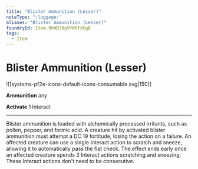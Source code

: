```yaml
---
title: "Blister Ammunition (Lesser)"
noteType: ":luggage:"
aliases: "Blister Ammunition (Lesser)"
foundryId: Item.9hHB39gVYW8fXGgB
tags:
  - Item
---
```


# Blister Ammunition (Lesser)
![[systems-pf2e-icons-default-icons-consumable.svg|150]]

**Ammunition** any

**Activate** 1 Interact

* * *

Blister ammunition is loaded with alchemically processed irritants, such as pollen, pepper, and formic acid. A creature hit by activated blister ammunition must attempt a DC 19 fortitude, losing the action on a failure. An affected creature can use a single Interact action to scratch and sneeze, allowing it to automatically pass the flat check. The effect ends early once an affected creature spends 3 Interact actions scratching and sneezing. These Interact actions don't need to be consecutive.
